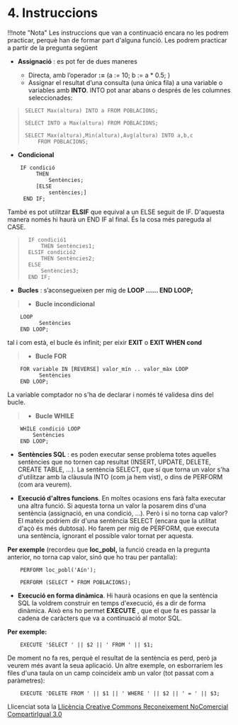 # 4. Instruccions

!!!note "Nota"
    Les instruccions que van a continuació encara no les podrem practicar, perquè
    han de formar part d'alguna funció. Les podrem practicar a partir de la
    pregunta següent

  * **Assignació** : es pot fer de dues maneres

    * Directa, amb l’operador **:=** (a := 10; b := a * 0.5; )
    * Assignar el resultat d’una consulta (una única fila) a una variable o variables amb **INTO**. INTO pot anar abans o després de les columnes seleccionades:

>     SELECT Max(altura) INTO a FROM POBLACIONS;
>  
>     SELECT INTO a Max(altura) FROM POBLACIONS;
>  
>     SELECT Max(altura),Min(altura),Avg(altura) INTO a,b,c
>         FROM POBLACIONS;

  * **Condicional**

  >
        IF condició
             THEN
                 Sentències;
             [ELSE
                 sentències;]
         END IF;

 També es pot utilitzar **ELSIF** que equival a un ELSE seguit de IF.
 D'aquesta manera només hi haurà un END IF al final. És la cosa més pareguda
 al CASE.
  
>      IF condició1
>          THEN Sentències1;
>      ELSIF condició2
>          THEN Sentències2;
>      ELSE
>          Sentències3;
>      END IF;

  * **Bucles** : s’aconsegueixen per mig de **LOOP ...... END LOOP;**

  > * **Bucle incondicional**
 
  >       
        LOOP
              Sentències
        END LOOP;

tal i com està, el bucle és infinit; per eixir **EXIT** o **EXIT WHEN cond**

  > * **Bucle FOR**

  >        
        FOR variable IN [REVERSE] valor_mín .. valor_màx LOOP
              Sentències
        END LOOP;

La variable comptador no s'ha de declarar i només té validesa dins del bucle.

  

  >  * **Bucle WHILE**
      
  >   
        WHILE condició LOOP
            Sentències
        END LOOP;

  * **Sentències SQL** : es poden executar sense problema totes aquelles sentències que no tornen cap resultat (INSERT, UPDATE, DELETE, CREATE TABLE, ...). La sentència SELECT, que sí que torna un valor s'ha d'utilitzar amb la clàusula INTO (com ja hem vist), o dins de PERFORM (com ara veurem).

  * **Execució d'altres funcions**. En moltes ocasions ens farà falta executar una altra funció. Si aquesta torna un valor la posarem dins d'una sentència (assignació, en una condició, ...). Però i si no torna cap valor? El mateix podríem dir d'una sentència SELECT (encara que la utilitat d'açò és més dubtosa). Ho farem per mig de PERFORM, que executa una sentència, ignorant el possible valor tornat per aquesta.

**Per exemple** (recordeu que **loc_pobl,** la funció creada en la pregunta
anterior, no torna cap valor, sinó que ho trau per pantalla):

    
        PERFORM loc_pobl('Aín');
    
        PERFORM (SELECT * FROM POBLACIONS);

  * **Execució en forma dinàmica**. Hi haurà ocasions en que la sentència SQL la voldrem construir en temps d'execució, és a dir de forma dinàmica. Això ens ho permet **EXECUTE** , que el que fa es passar la cadena de caràcters que va a continuació al motor SQL.

**Per exemple:**

    
        EXECUTE 'SELECT ' || $2 || ' FROM ' || $1;

De moment no fa res, perquè el resultat de la sentència es perd, però ja
veurem més avant la seua aplicació. Un altre exemple, on esborraríem les files
d'una taula on un camp coincideix amb un valor (tot passat com a paràmetres):

    
        EXECUTE 'DELETE FROM ' || $1 || ' WHERE ' || $2 || ' = ' || $3;



Llicenciat sota la  [Llicència Creative Commons Reconeixement NoComercial
CompartirIgual 3.0](http://creativecommons.org/licenses/by-nc-sa/3.0/)

